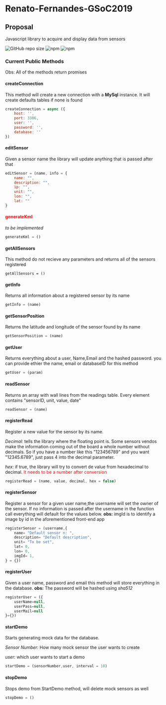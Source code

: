 # Renato-Fernandes-GSoC2019

## Proposal

Javascript library to acquire and display data from sensors

![GitHub repo size](https://img.shields.io/github/repo-size/RenatoFernandesTotti/Renato-Fernandes-GSoC2019.svg?style=flat-square&logo=GitHub) ![npm](https://img.shields.io/npm/dt/liquidsensors.svg?style=flat-square&logo=NPM) ![npm](https://img.shields.io/npm/v/liquidsensors.svg?style=flat-square)

### Current Public Methods

Obs: All of the methods return promises

#### createConnection

This method will create a new connection with a **MySql** instance.
It will create defaults tables if none is found

```javascript
createConnection = async ({
    host: '',
    port: 3306,
    user: '',
    password: '',
    database: ''
})
```

#### editSensor

Given a sensor name the library will update anything that is passed after that

```javascript
editSensor = (name, info = {
    name: "",
    description: "",
    ip: "",
    unit: "",
    lon: "",
    lat: ""
}
```

#### <span style="color:red">generateKml</span>

*to be implemented*

```javascript
generateKml = ()
```

#### getAllSensors

This method do not recieve any parameters and returns all of the sensors registered

````javascipt
getAllSensors = ()
````

#### getInfo

Returns all information about a registered sensor by its name

```javascript
getInfo = (name)
```

#### getSensorPosition

Returns the latitude and longitude of the sensor found by its name

````javascript
getSensorPosition = (name)
````

#### getUser

Returns everything about a user, Name,Email and the hashed password. you can provide ethier the name, email or databaseID for this method

````javascript
getUser = (param)
````

#### readSensor

Returns an array with wall lines from the readings table. Every element contains "sensorID, unit, value, date"

````javascript
readSensor = (name)
````

#### registerRead

Register a new value for the sensor by its name.

*Decimal:* tells the library where the floating point is. Some sensors vendos make the information coming out of the board a whole number without decimals. So if you have a number like this "123456789" and you want "12345.6789", just pass 4 into the decimal parameter.

*hex:* if true, the library will try to convert de value from hexadecimal to decimal. <span style="color:red">It needs to be a number after conversion</span>

````javascript
registerRead = (name, value, decimal, hex = false)
````

#### registerSensor

Register a sensor for a given user name,the username will set the owner of the sensor.
If no information is passed after the username in the function call everything will default for the values below.
**obs:** imgId is to identify a image by id in the aforementioned front-end app

```javascript
registerSensor = (username,{
    name= "Default sensor n: ",
    description= "Default description",
    unit= "To be set",
    lat= 0,
    lon= 0,
    imgId= 1,
} = {})
```

#### registerUser

Given a user name, password and email this method will store everything in the database.
**obs:** The password will be hashed using *sha512*

```javascript
registerUser = ({
    userName=null,
    userPass=null,
    userMail=null
}={})
```

#### startDemo

Starts generating mock data for the database.

*Sensor Number:* How many mock sensor the user wants to create

*user:* which user wants to start a demo

````javascript
startDemo = (sensorNumber,user, interval = 10)
````

#### stopDemo

Stops demo from StartDemo method, will delete mock sensors as well

````javascript
stopDemo = ()
````
